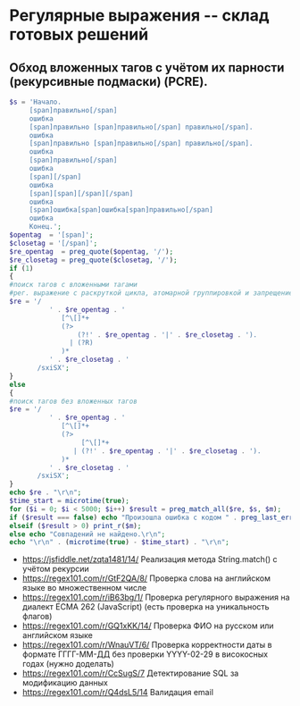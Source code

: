 # Регулярные выражения -- склад готовых решений
## Обход вложенных тагов с учётом их парности (рекурсивные подмаски) (PCRE).

```php
$s = 'Начало.
     [span]правильно[/span]
     ошибка
     [span]правильно [span]правильно[/span] правильно[/span].
     ошибка
     [span]правильно [span]правильно[/span] правильно[/span].
     ошибка
     [span]правильно[/span]
     ошибка
     [span][/span]
     ошибка
     [span][span][/span][/span]
     ошибка
     [span]ошибка[span]ошибка[span]правильно[/span]
     ошибка
     Конец.';
$opentag  = '[span]';
$closetag = '[/span]';
$re_opentag  = preg_quote($opentag, '/');
$re_closetag = preg_quote($closetag, '/');
if (1)
{
#поиск тагов с вложенными тагами
#рег. выражение с раскруткой цикла, атомарной группировкой и запрещением сохранения состояний для возврата
$re = '/
          ' . $re_opentag . '
             [^\[]*+
             (?>
                 (?!' . $re_opentag . '|' . $re_closetag . ').
               | (?R)
             )*
          ' . $re_closetag . '
       /sxiSX';
}
else
{
#поиск тагов без вложенных тагов
$re = '/
          ' . $re_opentag . '
             [^\[]*+
             (?>
                  [^\[]*+
                | (?!' . $re_opentag . '|' . $re_closetag . ').
             )*
          ' . $re_closetag . '
       /sxiSX';
}
echo $re . "\r\n";
$time_start = microtime(true);
for ($i = 0; $i < 5000; $i++) $result = preg_match_all($re, $s, $m);
if ($result === false) echo "Произошла ошибка с кодом " . preg_last_error() . "\r\n";
elseif ($result > 0) print_r($m);
else echo "Совпадений не найдено.\r\n";
echo "\r\n" . (microtime(true) - $time_start) . "\r\n";
```
* https://jsfiddle.net/zqta1481/14/ Реализация метода String.match() с учётом рекурсии
* https://regex101.com/r/GtF2QA/8/ Проверка слова на английском языке во множественном числе
* https://regex101.com/r/iB63bg/1/ Проверка регулярного выражения на диалект ECMA 262 (JavaScript) (есть проверка на уникальность флагов)
* https://regex101.com/r/GQ1xKK/14/ Проверка ФИО на русском или английском языке
* https://regex101.com/r/WnauVT/6/ Проверка корректности даты в формате ГГГГ-ММ-ДД без проверки YYYY-02-29 в високосных годах (нужно доделать)
* https://regex101.com/r/CcSugS/7 Детектирование SQL за модификацию данных
* https://regex101.com/r/Q4dsL5/14 Валидация email
